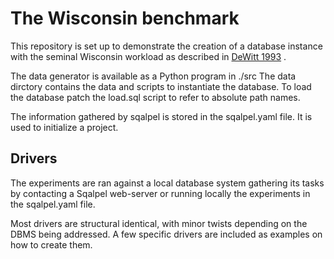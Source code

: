# The Wisconsin benchmark

This repository is set up to demonstrate the creation 
of a database instance with the seminal Wisconsin workload
as described in [DeWitt 1993](http://jimgray.azurewebsites.net/benchmarkhandbook/chapter4.pdf_) .

The data generator is available as a Python program in ./src
The data dirctory contains the data and scripts to instantiate
the database. To load the database patch the load.sql script 
to refer to absolute path names.

The information gathered by sqalpel is stored in the
sqalpel.yaml file. It is used to initialize a project.

## Drivers
The experiments are ran against a local database system gathering its
tasks by contacting a Sqalpel web-server or running locally
the experiments in the sqalpel.yaml file.

Most drivers are structural identical, with minor twists 
depending on the DBMS being addressed. A few specific drivers
are included as examples on how to create them.

